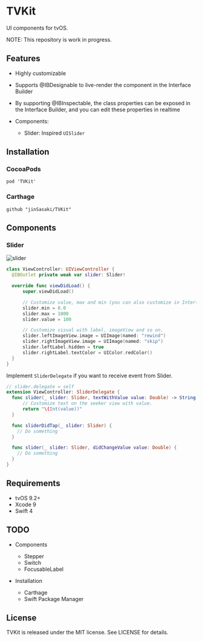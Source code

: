 # TVKit
UI components for tvOS.

NOTE: This repository is work in progress.

## Features
- Highly customizable
- Supports @IBDesignable to live-render the component in the Interface Builder
- By supporting @IBInspectable, the class properties can be exposed in the Interface Builder, and you can edit these properties in realtime

- Components:
  - Slider: Inspired `UISlider`

## Installation
### CocoaPods

```Podfile
pod 'TVKit'
```

### Carthage
```Cartfile
github "jinSasaki/TVKit"
```

## Components
### Slider
![slider](https://github.com/jinSasaki/TVKit/raw/master/Assets/slider.gif)

```swift
class ViewController: UIViewController {
  @IBOutlet private weak var slider: Slider!

  override func viewDidLoad() {
      super.viewDidLoad()

      // Customize value, max and min (you can also customize in InterfaceBuilder).
      slider.min = 0.0
      slider.max = 1000
      slider.value = 100

      // Customize visual with label, imageView and so on.
      slider.leftImageView.image = UIImage(named: "rewind")
      slider.rightImageView.image = UIImage(named: "skip")
      slider.leftLabel.hidden = true
      slider.rightLabel.textColor = UIColor.redColor()
  }
}
```

Implement `SliderDelegate` if you want to receive event from Slider.

```swift
// slider.delegate = self
extension ViewController: SliderDelegate {
  func slider(_ slider: Slider, textWithValue value: Double) -> String {
      // Customize text on the seeker view with value.
      return "\(Int(value))"
  }

  func sliderDidTap(_ slider: Slider) {
    // Do something
  }

  func slider(_ slider: Slider, didChangeValue value: Double) {
    // Do something
  }
}
```

## Requirements

- tvOS 9.2+
- Xcode 9
- Swift 4

## TODO
- Components
  - Stepper
  - Switch
  - FocusableLabel

- Installation
  - Carthage
  - Swift Package Manager

## License
TVKit is released under the MIT license. See LICENSE for details.
